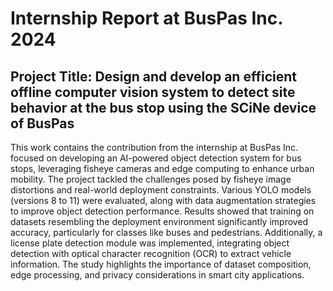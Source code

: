 # Internship Report at BusPas Inc. 2024
## Project Title: Design and develop an efficient offline computer vision system to detect site behavior at the bus stop using the SCiNe device of BusPas

This work contains the contribution from the internship at BusPas Inc. focused on developing an AI-powered object detection system for bus stops, leveraging fisheye cameras and edge computing to enhance urban mobility. The project tackled the challenges posed by fisheye image distortions and real-world deployment constraints. Various YOLO models (versions 8 to 11) were evaluated, along with data augmentation strategies to improve object detection performance. Results showed that training on datasets resembling the deployment environment significantly improved accuracy, particularly for classes like buses and pedestrians. Additionally, a license plate detection module was implemented, integrating object detection with optical character recognition (OCR) to extract vehicle information. The study highlights the importance of dataset composition, edge processing, and privacy considerations in smart city applications.
